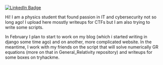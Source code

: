 <div id="header" align="center">
 <script src="https://tryhackme.com/badge/2186421"></script>
</div>

<div id="badges">
  <a href= "https://www.linkedin.com/in/maciej-kucab-6a9a96254/">
    <img src="https://img.shields.io/badge/LinkedIn-blue?style=for-the-badge&logo=linkedin&logoColor=white" alt="LinkedIn Badge"/>
  </a>

Hi! I am a physics student that found passion in IT and cybersecurity not so long ago! I upload here mosstly writeups for CTFs but I am also trying to write some scripts.

In February I plan to start to work on my blog (which i started writing in django some time ago) and on another, more complicated website. In the meantime, I work with my friends on the script that will solve numerically GR equations (more on that in General_Relativity repository) and writeups for some boxes on tryhackme. 

